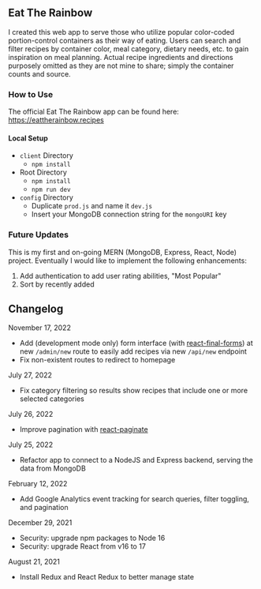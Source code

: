 ## Eat The Rainbow

I created this web app to serve those who utilize popular color-coded portion-control containers as their way of eating. Users can search and filter recipes by container color, meal category, dietary needs, etc. to gain inspiration on meal planning. Actual recipe ingredients and directions purposely omitted as they are not mine to share; simply the container counts and source.

### How to Use

The official Eat The Rainbow app can be found here: https://eattherainbow.recipes

#### Local Setup

-   `client` Directory
    -   `npm install`
-   Root Directory
    -   `npm install`
    -   `npm run dev`
-   `config` Directory
    -   Duplicate `prod.js` and name it `dev.js`
    -   Insert your MongoDB connection string for the `mongoURI` key

### Future Updates

This is my first and on-going MERN (MongoDB, Express, React, Node) project. Eventually I would like to implement the following enhancements:

1. Add authentication to add user rating abilities, "Most Popular"
2. Sort by recently added

## Changelog

November 17, 2022

-   Add (development mode only) form interface (with [react-final-forms](https://www.npmjs.com/package/react-final-form)) at new `/admin/new` route to easily add recipes via new `/api/new` endpoint
-   Fix non-existent routes to redirect to homepage

July 27, 2022

-   Fix category filtering so results show recipes that include one or more selected categories

July 26, 2022

-   Improve pagination with [react-paginate](https://www.npmjs.com/package/react-paginate)

July 25, 2022

-   Refactor app to connect to a NodeJS and Express backend, serving the data from MongoDB

February 12, 2022

-   Add Google Analytics event tracking for search queries, filter toggling, and pagination

December 29, 2021

-   Security: upgrade npm packages to Node 16
-   Security: upgrade React from v16 to 17

August 21, 2021

-   Install Redux and React Redux to better manage state
